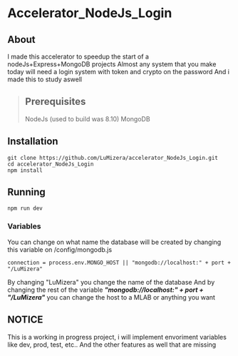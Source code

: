 # Accelerator_NodeJs_Login

## About
I made this accelerator to speedup the start of a nodeJs+Express+MongoDB projects
Almost any system that you make today will need a login system with token and crypto on the password
And i made this to study aswell

> ## Prerequisites
> NodeJs (used to build was 8.10)
> MongoDB

## Installation
```
git clone https://github.com/LuMizera/accelerator_NodeJs_Login.git
cd accelerator_NodeJs_Login
npm install
```

## Running 
```
npm run dev
```

### Variables

You can change on what name the database will be created by changing this variable on /config/mongodb.js
```
connection = process.env.MONGO_HOST || "mongodb://localhost:" + port + "/LuMizera"
```
By changing "LuMizera" you change the name of the database
And by changing the rest of the variable ***"mongodb://localhost:" + port + "/LuMizera"*** you can change the host to a MLAB or anything you want

## NOTICE
This is a working in progress project, i will implement envoriment variables like dev, prod, test, etc..
And the other features as well that are missing 
